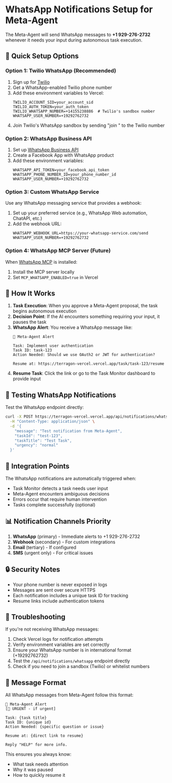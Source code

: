 # WhatsApp Notifications Setup for Meta-Agent

The Meta-Agent will send WhatsApp messages to **+1 929-276-2732** whenever it needs your input during autonomous task execution.

## 🚀 Quick Setup Options

### Option 1: Twilio WhatsApp (Recommended)
1. Sign up for [Twilio](https://www.twilio.com)
2. Get a WhatsApp-enabled Twilio phone number
3. Add these environment variables to Vercel:
   ```
   TWILIO_ACCOUNT_SID=your_account_sid
   TWILIO_AUTH_TOKEN=your_auth_token
   TWILIO_WHATSAPP_NUMBER=+14155238886  # Twilio's sandbox number
   WHATSAPP_USER_NUMBER=+19292762732
   ```
4. Join Twilio's WhatsApp sandbox by sending "join <your-sandbox-keyword>" to the Twilio number

### Option 2: WhatsApp Business API
1. Set up [WhatsApp Business API](https://developers.facebook.com/docs/whatsapp)
2. Create a Facebook App with WhatsApp product
3. Add these environment variables:
   ```
   WHATSAPP_API_TOKEN=your_facebook_api_token
   WHATSAPP_PHONE_NUMBER_ID=your_phone_number_id
   WHATSAPP_USER_NUMBER=+19292762732
   ```

### Option 3: Custom WhatsApp Service
Use any WhatsApp messaging service that provides a webhook:
1. Set up your preferred service (e.g., WhatsApp Web automation, ChatAPI, etc.)
2. Add the webhook URL:
   ```
   WHATSAPP_WEBHOOK_URL=https://your-whatsapp-service.com/send
   WHATSAPP_USER_NUMBER=+19292762732
   ```

### Option 4: WhatsApp MCP Server (Future)
When [WhatsApp MCP](https://github.com/lharries/whatsapp-mcp) is installed:
1. Install the MCP server locally
2. Set `MCP_WHATSAPP_ENABLED=true` in Vercel

## 📱 How It Works

1. **Task Execution**: When you approve a Meta-Agent proposal, the task begins autonomous execution
2. **Decision Point**: If the AI encounters something requiring your input, it pauses the task
3. **WhatsApp Alert**: You receive a WhatsApp message like:
   ```
   🤖 Meta-Agent Alert
   
   Task: Implement user authentication
   Task ID: task-123
   Action Needed: Should we use OAuth2 or JWT for authentication?
   
   Resume at: https://terragon-vercel.vercel.app/task/task-123/resume
   ```
4. **Resume Task**: Click the link or go to the Task Monitor dashboard to provide input

## 🔧 Testing WhatsApp Notifications

Test the WhatsApp endpoint directly:

```bash
curl -X POST https://terragon-vercel.vercel.app/api/notifications/whatsapp \
  -H "Content-Type: application/json" \
  -d '{
    "message": "Test notification from Meta-Agent",
    "taskId": "test-123",
    "taskTitle": "Test Task",
    "urgency": "normal"
  }'
```

## 🎯 Integration Points

The WhatsApp notifications are automatically triggered when:
- Task Monitor detects a task needs user input
- Meta-Agent encounters ambiguous decisions
- Errors occur that require human intervention
- Tasks complete successfully (optional)

## 📊 Notification Channels Priority

1. **WhatsApp** (primary) - Immediate alerts to +1 929-276-2732
2. **Webhook** (secondary) - For custom integrations
3. **Email** (tertiary) - If configured
4. **SMS** (urgent only) - For critical issues

## 🔒 Security Notes

- Your phone number is never exposed in logs
- Messages are sent over secure HTTPS
- Each notification includes a unique task ID for tracking
- Resume links include authentication tokens

## 🚨 Troubleshooting

If you're not receiving WhatsApp messages:
1. Check Vercel logs for notification attempts
2. Verify environment variables are set correctly
3. Ensure your WhatsApp number is in international format (+19292762732)
4. Test the `/api/notifications/whatsapp` endpoint directly
5. Check if you need to join a sandbox (Twilio) or whitelist numbers

## 📝 Message Format

All WhatsApp messages from Meta-Agent follow this format:
```
🤖 Meta-Agent Alert
[🚨 URGENT - if urgent]

Task: {task title}
Task ID: {unique id}
Action Needed: {specific question or issue}

Resume at: {direct link to resume}

Reply "HELP" for more info.
```

This ensures you always know:
- What task needs attention
- Why it was paused
- How to quickly resume it